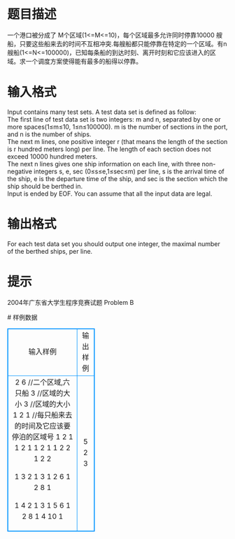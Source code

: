 # 

 
 # 题目描述 
<p>
一个港口被分成了 M个区域(1<=M<=10)，每个区域最多允许同时停靠10000 艘船，只要这些船来去的时间不互相冲突.每艘船都只能停靠在特定的一个区域。有n 艘船(1<=N<=100000)，已知每条船的到达时刻、离开时刻和它应该进入的区域。求一个调度方案使得能有最多的船得以停靠。</p> 

 
 # 输入格式 
<p>
Input contains many test sets. A test data set is defined as follow:<br>The first line of test data set is two integers: m and n, separated by one or more spaces(1≤m≤10, 1≤n≤100000). m is the number of sections in the port, and n is the number of ships.<br>The next m lines, one positive integer r (that means the length of the section is r hundred meters long) per line. The length of each section does not exceed 10000 hundred meters.<br>The next n lines gives one ship information on each line, with three non-negative integers s, e, sec (0≤s≤e,1≤sec≤m) per line, s is the arrival time of the ship, e is the departure time of the ship, and sec is the section which the ship should be berthed in.<br>Input is ended by EOF. You can assume that all the input data are legal.<br></p> 

 
 # 输出格式 
<p>
For each test data set you should output one integer, the maximal number of the berthed ships, per line.<br></p> 

 
 # 提示 
<p>
2004年广东省大学生程序竞赛试题 Problem B</p> 
# 样例数据
<style>
        table,table tr th, table tr td { border:1px solid #0094ff; }
        table { width: 200px; min-height: 25px; line-height: 25px; text-align: center; border-collapse: collapse;}   
    </style>
<table>
	<tr>
		<td>输入样例</td>
		<td>输出样例</td>
	</tr>
<tr><td>2 6  //二个区域,六只船
3   //区域的大小
3  //区域的大小
1 2 1  //每只船来去的时间及它应该要停泊的区域号
1 2 1
1 2 1
1 2 1
1 2 2
1 2 2

1 3
2
1 3 1
2 6 1
2 8 1

1 4
2
1 3 1
5 6 1
2 8 1
4 10 1
</td><td>5
2
3</td></tr></table>
